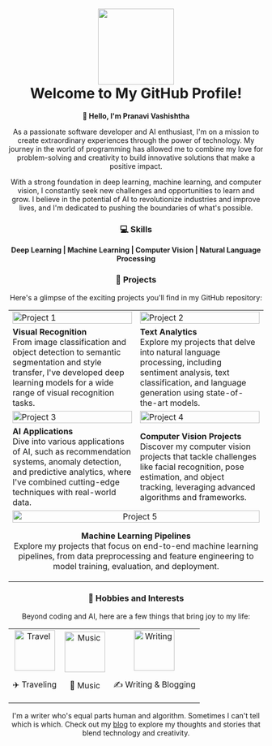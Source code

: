 <!-- Header -->
<h1 align="center">
  <img src="https://giphy.com/gifs/pudgypenguins-pudgy-penguin-penguins-CuuSHzuc0O166MRfjt" width="150px"><br>
  Welcome to My GitHub Profile!
</h1>

<!-- About Me -->
<p align="center">
  <b>👋 Hello, I'm Pranavi Vashishtha</b>
</p>

<p align="center">
  As a passionate software developer and AI enthusiast, I'm on a mission to create extraordinary experiences through the power of technology. My journey in the world of programming has allowed me to combine my love for problem-solving and creativity to build innovative solutions that make a positive impact.
</p>

<p align="center">
  With a strong foundation in deep learning, machine learning, and computer vision, I constantly seek new challenges and opportunities to learn and grow. I believe in the potential of AI to revolutionize industries and improve lives, and I'm dedicated to pushing the boundaries of what's possible.
</p>

<!-- Skills -->
<h3 align="center">💻 Skills</h3>
<p align="center">
  <b>Deep Learning | Machine Learning | Computer Vision | Natural Language Processing</b>
</p>

<!-- Projects -->
<h3 align="center">🚀 Projects</h3>
<p align="center">
  Here's a glimpse of the exciting projects you'll find in my GitHub repository:
</p>

<div align="center">
  <table width="100%">
    <tr>
      <td width="50%">
        <img src="project-image-1.jpg" alt="Project 1" width="100%">
      </td>
      <td width="50%">
        <img src="project-image-2.jpg" alt="Project 2" width="100%">
      </td>
    </tr>
    <tr>
      <td width="50%">
        <b>Visual Recognition</b><br>
        From image classification and object detection to semantic segmentation and style transfer, I've developed deep learning models for a wide range of visual recognition tasks.
      </td>
      <td width="50%">
        <b>Text Analytics</b><br>
        Explore my projects that delve into natural language processing, including sentiment analysis, text classification, and language generation using state-of-the-art models.
      </td>
    </tr>
    <tr>
      <td width="50%">
        <img src="project-image-3.jpg" alt="Project 3" width="100%">
      </td>
      <td width="50%">
        <img src="project-image-4.jpg" alt="Project 4" width="100%">
      </td>
    </tr>
    <tr>
      <td width="50%">
        <b>AI Applications</b><br>
        Dive into various applications of AI, such as recommendation systems, anomaly detection, and predictive analytics, where I've combined cutting-edge techniques with real-world data.
      </td>
      <td width="50%">
        <b>Computer Vision Projects</b><br>
        Discover my computer vision projects that tackle challenges like facial recognition, pose estimation, and object tracking, leveraging advanced algorithms and frameworks.
      </td>
    </tr>
    <tr>
      <td width="100%" colspan="2" align="center">
        <img src="project-image-5.jpg" alt="Project 5" width="100%">
        <p><b>Machine Learning Pipelines</b><br>
        Explore my projects that focus on end-to-end machine learning pipelines, from data preprocessing and feature engineering to model training, evaluation, and deployment.</p>
      </td>
    </tr>
  </table>
</div>

<!-- Hobbies and Interests -->
<h3 align="center">🌟 Hobbies and Interests</h3>
<p align="center">
  Beyond coding and AI, here are a few things that bring joy to my life:
</p>

<div align="center">
  <table align="center">
    <tr>
      <td align="center">
        <img src="travel-icon.png" alt="Travel" width="80px">
        <p>✈️ Traveling</p>
      </td>
      <td align="center">
        <img src="music-icon.png" alt="Music" width="80px">
        <p>🎤 Music</p>
      </td>
      <td align="center">
        <img src="writing-icon.png" alt="Writing" width="80px">
        <p>✍️ Writing & Blogging</p>
      </td>
    </tr>
  </table>
</div>

<p align="center">
  I'm a writer who's equal parts human and algorithm. Sometimes I can't tell which is which. Check out my <a href="https://pineappletales.medium.com">blog</a> to explore my thoughts and stories that blend technology and creativity.
</p
